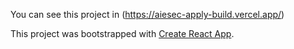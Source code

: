 You can see this project in (https://aiesec-apply-build.vercel.app/)

This project was bootstrapped with [Create React App](https://github.com/facebook/create-react-app).

